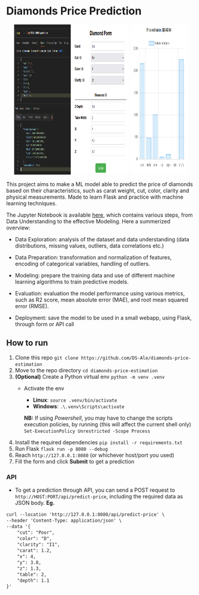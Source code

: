 # Diamonds Price Prediction
<div align="center">
  <img src="images/api.png" width="30%" height="400px" alt="API">
  <img src="images/form.png" width="30%" height="400px" alt="Form">
  <img src="images/prediction.png" width="30%" height="400px" alt="Prediction">
</div>

This project aims to make a ML model able to predict the price of diamonds based on their characteristics, such as carat weight, cut, color, clarity and physical measurements. Made to learn Flask and practice with machine learning techniques.

The Jupyter Notebook is available [here](http://colab.research.google.com/drive/1H7VoevZx1NJzO6LREsGGekPzfUgccb2h "here"), which contains various steps, from Data Understanding to the effective Modeling.
Here a summerized overview:

- Data Exploration: analysis of the dataset and data understanding (data distributions, missing values, outliers, data correlations etc.)

- Data Preparation: transformation and normalization of features, encoding of categorical variables, handling of outliers.

- Modeling: prepare the training data and use of different machine learning algorithms to train predictive models.

- Evaluation: evaluation the model performance using various metrics, such as R2 score, mean absolute error (MAE), and root mean squared error (RMSE).

- Deployment: save the model to be used in a small webapp, using Flask, through form or API call


## How to run
1. Clone this repo
	`git clone https://github.com/DS-Ale/diamonds-price-estimation`
2. Move to the repo directory
`cd diamonds-price-estimation`
3. **(Optional)** Create a Python virtual env
	`python -m venv .venv`
	- Activate the env
		- **Linux**: `source .venv/bin/activate`
		- **Windows**: `.\.venv\Scripts\activate`
	
		**NB:** If using *Powershell*, you may have to change the scripts execution policies, by running (this will affect the current shell only)
	`Set-ExecutionPolicy Unrestricted -Scope Process`
4. Install the required dependencies
`pip install -r requirements.txt`
5. Run Flask
`flask run -p 8080 --debug`
6. Reach `http://127.0.0.1:8080` (or whichever host/port you used)
7. Fill the form and click **Submit** to get a prediction

### API
- To get a prediction through API, you can send a POST request to `http://HOST:PORT/api/predict-price`, including the required data as JSON body.
**Eg.**
```shell
curl --location 'http://127.0.0.1:8080/api/predict-price' \
--header 'Content-Type: application/json' \
--data '{
    "cut": "Poor",
    "color": "D",
    "clarity": "I1",
    "carat": 1.2,
    "x": 4,
    "y": 3.8,
    "z": 1.3,
    "table": 2,
    "depth": 1.1
}'
```
